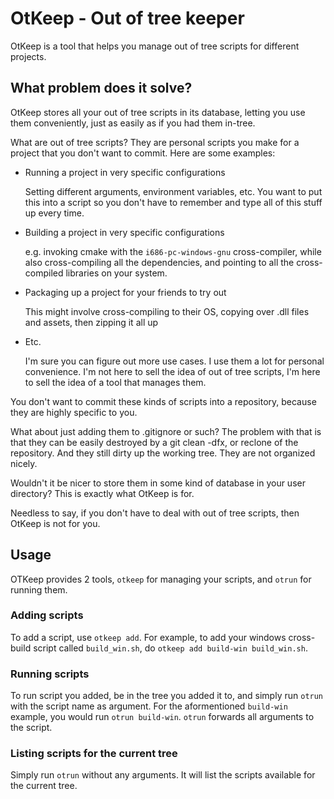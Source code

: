 # OtKeep - Out of tree keeper

OtKeep is a tool that helps you manage out of tree scripts for different projects.

## What problem does it solve?
OtKeep stores all your out of tree scripts in its database, letting you use them conveniently,
just as easily as if you had them in-tree.

What are out of tree scripts? They are personal scripts you make for a project that you don't
want to commit. Here are some examples:

- Running a project in very specific configurations

  Setting different arguments, environment variables, etc.
  You want to put this into a script so you don't have to
  remember and type all of this stuff up every time.

- Building a project in very specific configurations

  e.g. invoking cmake with the `i686-pc-windows-gnu` cross-compiler, while also cross-compiling
  all the dependencies, and pointing to all the cross-compiled libraries on your system.

- Packaging up a project for your friends to try out

  This might involve cross-compiling to their OS, copying over .dll files and assets, then zipping it all up

- Etc.

  I'm sure you can figure out more use cases. I use them a lot
  for personal convenience. I'm not here to sell the idea of
  out of tree scripts,  I'm here to sell the idea of a tool that
  manages them.

You don't want to commit these kinds of scripts into a repository, because they are highly specific to you.

What about just adding them to .gitignore or such?
The problem with that is that they can be easily destroyed by a git clean -dfx, or reclone of the repository.
And they still dirty up the working tree. They are not organized nicely.

Wouldn't it be nicer to store them in some kind of database in your user directory?
This is exactly what OtKeep is for.

Needless to say, if you don't have to deal with out of tree scripts, then OtKeep is not for you.

## Usage

OTKeep provides 2 tools, `otkeep` for managing your scripts, and `otrun` for running them.

### Adding scripts
To add a script, use `otkeep add`.
For example, to add your windows cross-build script called `build_win.sh`, do `otkeep add build-win build_win.sh`.

### Running scripts
To run script you added, be in the tree you added it to, and simply run `otrun` with the script name as argument.
For the aformentioned `build-win` example, you would run `otrun build-win`.
`otrun` forwards all arguments to the script.

### Listing scripts for the current tree
Simply run `otrun` without any arguments. It will list the scripts available for the current tree.
